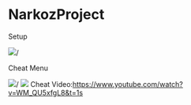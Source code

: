# NarkozProject
Setup

<img src="https://cdn.discordapp.com/attachments/788015189525790761/935173049836240936/setup.gif">/

Cheat Menu

<img src="https://cdn.discordapp.com/attachments/788015189525790761/935173906803871784/unknown.png">/
<img src="https://cdn.discordapp.com/attachments/788015189525790761/935174467376775209/unknown.png"/>
Cheat Video:https://www.youtube.com/watch?v=WM_QU5xfgL8&t=1s

